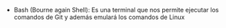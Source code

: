 

* Bash (Bourne again Shell): Es una terminal que nos permite ejecutar los comandos de Git y además emulará los comandos de Linux